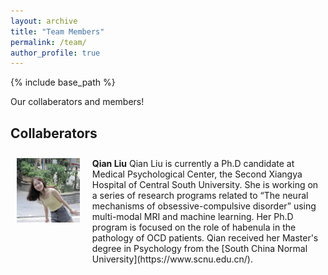 ```yaml
---
layout: archive
title: "Team Members"
permalink: /team/
author_profile: true
---
```

{% include base_path %}

Our collaberators and members!

## Collaberators

<div style="display: flex;">
  <!-- 左侧列：占三分之一 -->
  <div style="flex: 0 0 20%; padding: 10px;">
    <img src="/images/Qian_Liu_avatar.jpg" alt="Qian Liu" style="width: 200px; height: auto;" />
  </div>
  
  <!-- 右侧列：占三分之二 -->
  <div style="flex: 2; padding: 10px;">
<strong>Qian Liu</strong> 
Qian Liu is currently a Ph.D candidate at Medical Psychological Center, the Second Xiangya Hospital of Central South University. She is working on a series of research programs related to “The neural mechanisms of obsessive-compulsive disorder” using multi-modal MRI and machine learning. Her Ph.D program is focused on the role of habenula in the pathology of OCD patients. Qian received her Master's degree in Psychology from the [South China Normal University](https://www.scnu.edu.cn/). 
  </div>
</div>


